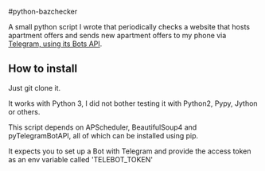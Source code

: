 #python-bazchecker

A small python script I wrote that periodically checks a website that hosts apartment offers and sends new apartment offers to my phone via [Telegram, using its Bots API](https://core.telegram.org/bots/api).

## How to install

Just git clone it.

It works with Python 3, I did not bother testing it with Python2, Pypy, Jython or others.

This script depends on APScheduler, BeautifulSoup4 and pyTelegramBotAPI, all of which can be installed using pip.

It expects you to set up a Bot with Telegram and provide the access token as an env variable called 'TELEBOT_TOKEN'

